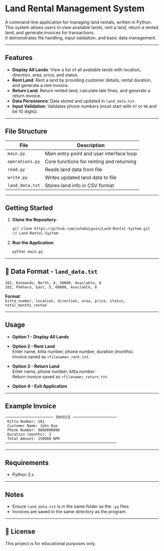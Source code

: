# Land Rental Management System

A command-line application for managing land rentals, written in Python.  
This system allows users to view available lands, rent a land, return a rented land, and generate invoices for transactions.  
It demonstrates file handling, input validation, and basic data management.

---

## Features

- **Display All Lands**: View a list of all available lands with location, direction, area, price, and status.
- **Rent Land**: Rent a land by providing customer details, rental duration, and generate a rent invoice.
- **Return Land**: Return rented land, calculate late fines, and generate a return invoice.
- **Data Persistence**: Data stored and updated in `land_data.txt`.
- **Input Validation**: Validates phone numbers (must start with `97` or `98` and be 10 digits).

---

## File Structure

| File           | Description                                  |
|----------------|----------------------------------------------|
| `main.py`      | Main entry point and user interface loop     |
| `operations.py`| Core functions for renting and returning     |
| `read.py`      | Reads land data from file                    |
| `write.py`     | Writes updated land data to file             |
| `land_data.txt`| Stores land info in CSV format               |

---

## Getting Started

1. **Clone the Repository**:
   ```bash
   git clone https://github.com/ushabajgain/Land-Rental-System.git
   cd Land-Rental-System
   ```

2. **Run the Application**:
   ```bash
   python main.py
   ```

---

## 📄 Data Format - `land_data.txt`

```plaintext
101, Katmandu, North, 4, 50000, Available, 0
102, Pokhara, East, 5, 60000, Available, 0
```

**Format**:  
`kitta_number, location, direction, area, price, status, total_months_rented`

---

## Usage

- **Option 1 - Display All Lands**
- **Option 2 - Rent Land**  
  Enter name, kitta number, phone number, duration (months).  
  Invoice saved as `<filename>_rent.txt`.

- **Option 3 - Return Land**  
  Enter name, phone number, kitta number.  
  Return invoice saved as `<filename>_return.txt`.

- **Option 4 - Exit Application**

---

## Example Invoice

```plaintext
────────────────────── INVOICE ────────────────────
 Kitta Number: 101
 Customer Name: John Doe
 Phone Number: 9800000000
 Duration (months): 3
 Total Amount: 150000 NPR
───────────────────────────────────────────────────
```

---

## Requirements

- Python 3.x

---

## Notes

- Ensure `land_data.txt` is in the same folder as the `.py` files.
- Invoices are saved in the same directory as the program.

---

## 🪪 License

This project is for educational purposes only.
